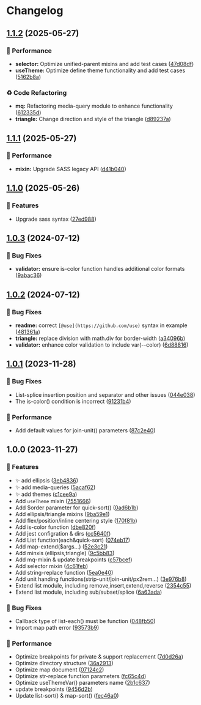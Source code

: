 # Changelog

## [1.1.2](https://github.com/Marinerer/sass-magics/compare/v1.1.1...v1.1.2) (2025-05-27)


### 🌟 Performance

* **selector:** Optimize unified-parent mixins and add test cases ([47d08df](https://github.com/Marinerer/sass-magics/commit/47d08df051007bfaaa7d67e5c554406b775f4c8b))
* **useTheme:** Optimize define theme functionality and add test cases ([5162b8a](https://github.com/Marinerer/sass-magics/commit/5162b8ac1d1cc139b11f56d8184c13b725047d38))


### ♻️ Code Refactoring

* **mq:** Refactoring media-query module to enhance functionality ([612335d](https://github.com/Marinerer/sass-magics/commit/612335da0ada33ee76fdbd52f6d94c4dfa9b5497))
* **triangle:** Change direction and style of the triangle ([d89237a](https://github.com/Marinerer/sass-magics/commit/d89237a06112d562c14bc5bc5f20a4ea92fe6a31))

## [1.1.1](https://github.com/Marinerer/sass-magics/compare/v1.1.0...v1.1.1) (2025-05-27)


### 🌟 Performance

* **mixin:** Upgrade SASS legacy API ([d41b040](https://github.com/Marinerer/sass-magics/commit/d41b04076ec7d25f86cc33b1dca5965819c45335))

## [1.1.0](https://github.com/Marinerer/sass-magics/compare/v1.0.3...v1.1.0) (2025-05-26)


### 🚀 Features

* Upgrade sass syntax ([27ed988](https://github.com/Marinerer/sass-magics/commit/27ed9889ef3593df3363ef423f66a3a860129273))

## [1.0.3](https://github.com/Meqn/sass-magics/compare/v1.0.2...v1.0.3) (2024-07-12)


### 🐛 Bug Fixes

* **validator:** ensure is-color function handles additional color formats ([9abac36](https://github.com/Meqn/sass-magics/commit/9abac36fc9a5e02303f090b8927cb34c0b1d14f1))

## [1.0.2](https://github.com/Meqn/sass-magics/compare/v1.0.1...v1.0.2) (2024-07-12)


### 🐛 Bug Fixes

* **readme:** correct `[@use](https://github.com/use)` syntax in example ([481361a](https://github.com/Meqn/sass-magics/commit/481361a411a3e3cf9f73571d0a88c8b274d75c23))
* **triangle:** replace division with math.div for border-width ([a34096b](https://github.com/Meqn/sass-magics/commit/a34096bf2a892246e9e8b6cd31691cde836e77c4))
* **validator:** enhance color validation to include var(--color) ([6d88816](https://github.com/Meqn/sass-magics/commit/6d88816c6c4b3eb868304bee4ff089096071a5de))

## [1.0.1](https://github.com/Meqn/sass-magics/compare/v1.0.0...v1.0.1) (2023-11-28)


### 🐛 Bug Fixes

* List-splice insertion position and separator and other issues ([044e038](https://github.com/Meqn/sass-magics/commit/044e038eab7329d0d2f273506e5cd5eaf2e6ce57))
* The is-color() condition is incorrect ([91231b4](https://github.com/Meqn/sass-magics/commit/91231b41948ad12da6e6fce587c4e8aa8f4d7d1d))


### 🌟 Performance

* Add default values for join-unit() parameters ([87c2e40](https://github.com/Meqn/sass-magics/commit/87c2e403f059d3115f8c85a242913652759020e9))

## 1.0.0 (2023-11-27)


### 🚀 Features

* :sparkles: add ellipsis ([3eb4836](https://github.com/Meqn/sass-magics/commit/3eb4836fdfadb7f1a43b40ef81c6c0b472096f28))
* :sparkles: add media-queries ([5acaf62](https://github.com/Meqn/sass-magics/commit/5acaf629179d7d7219838053b4e2487b5ce3b915))
* :sparkles: add themes ([c1cee9a](https://github.com/Meqn/sass-magics/commit/c1cee9a8efad27df07710b864288069b5c472cbd))
* Add `useTheme` mixin ([7551666](https://github.com/Meqn/sass-magics/commit/755166658ea1f04e3b62161b8cf2fce02aa1b315))
* Add $order parameter for quick-sort() ([0ad6b1b](https://github.com/Meqn/sass-magics/commit/0ad6b1b50ebcffd467ad7c812d4cb912176376da))
* Add ellipsis/triangle mixins ([9ba59e1](https://github.com/Meqn/sass-magics/commit/9ba59e17aa36bea1f3d8fe10e9c37fd1c7cfd787))
* Add flex/position/inline centering style ([170f81b](https://github.com/Meqn/sass-magics/commit/170f81b6d23977bb677800648d5f7666cdf2a561))
* Add is-color function ([dbe820f](https://github.com/Meqn/sass-magics/commit/dbe820fe930c34e89ced7f1ea925d02bf19169bd))
* Add jest configration & dirs ([cc5640f](https://github.com/Meqn/sass-magics/commit/cc5640fba5b269ef0788ab69b60b7679f4a330f5))
* Add List function(each&quick-sort) ([074eb17](https://github.com/Meqn/sass-magics/commit/074eb1769d36a149c17735c37c68260cdffb9ac9))
* Add map-extend($args...) ([52e3c21](https://github.com/Meqn/sass-magics/commit/52e3c2184d691ab32d6f9b0f5908a14fb40ba7ff))
* Add minxis (ellipsis,triangle) ([9c5bb83](https://github.com/Meqn/sass-magics/commit/9c5bb836029225bbd911bb5b65a217400e9354bf))
* Add mq-mixin & update breakpoints ([c57bcef](https://github.com/Meqn/sass-magics/commit/c57bcef9f03cb4ca90d457032c98b38783a459cf))
* Add selector mixin ([4c61feb](https://github.com/Meqn/sass-magics/commit/4c61feb053778880ac8b83a5c80b292bff397b71))
* Add string-replace function ([5ea0e40](https://github.com/Meqn/sass-magics/commit/5ea0e40c9d6bea4a48003aeae1366c5ad465e648))
* Add unit handing functions(strip-unit/join-unit/px2rem...) ([3e976b8](https://github.com/Meqn/sass-magics/commit/3e976b8b5e2acec0d2218c0fdc42f511b3b8c0e9))
* Extend list module, including remove,insert,extend,reverse ([2354c55](https://github.com/Meqn/sass-magics/commit/2354c555c47258f06846f0af18485f76a5b7892f))
* Extend list module, including sub/subset/splice ([6a63ada](https://github.com/Meqn/sass-magics/commit/6a63adab7cf58621323f3f1a714dc6878346ab93))


### 🐛 Bug Fixes

* Callback type of list-each() must be function ([048fb50](https://github.com/Meqn/sass-magics/commit/048fb50e324ffaf225b04a22cb4cc22a62ac701f))
* Import map path error ([93573b9](https://github.com/Meqn/sass-magics/commit/93573b9ac54d64a06ae578ec8fd57ad852c948fd))


### 🌟 Performance

* Optimize breakpoints for private & support replacement ([7d0d26a](https://github.com/Meqn/sass-magics/commit/7d0d26a44cf8ea14ec4c5082d8d3db5b0f4d71e6))
* Optimize directory structure ([36a2913](https://github.com/Meqn/sass-magics/commit/36a29131cce31d1ebe95c4063c1f1deccd5b9e75))
* Optimize map document ([07124c2](https://github.com/Meqn/sass-magics/commit/07124c2be04d8b0258b2ba48bd53a12ad77d9292))
* Optimize str-replace function parameters ([fc65c4d](https://github.com/Meqn/sass-magics/commit/fc65c4dd37cb99f100bf0a694ad656b619ae85a7))
* Optimize useThemeVar() parameters name ([2b1c637](https://github.com/Meqn/sass-magics/commit/2b1c637ab3cc3f928e91afd42e78ef3c57f83a50))
* update breakpoints ([9456d2b](https://github.com/Meqn/sass-magics/commit/9456d2bb8be94ed299b683f291b8f4f4a8edb305))
* Update list-sort() & map-sort() ([fec46a0](https://github.com/Meqn/sass-magics/commit/fec46a0114f2a17dc5680f5b0f054b4e948b62af))
